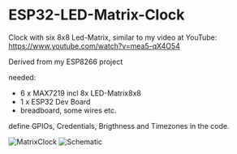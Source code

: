 # ESP32-LED-Matrix-Clock
Clock with six 8x8 Led-Matrix, similar to my video at YouTube: https://www.youtube.com/watch?v=mea5-qX4O54

Derived from my ESP8266 project

needed:
- 6 x MAX7219 incl 8x LED-Matrix8x8
- 1 x ESP32 Dev Board
- breadboard, some wires etc.

define GPIOs, Credentials, Brigthness and Timezones in the code.


![MatrixClock](https://github.com/schreibfaul1/ESP32-LED-Matrix-Clock/blob/master/ESP32_MatrixClock.jpg)
![Schematic](https://github.com/schreibfaul1/ESP32-LED-Matrix-Clock/blob/master/ESP32_MatrixClock_schematic.JPG)
